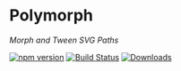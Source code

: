 # Polymorph

*Morph and Tween SVG Paths*

[![npm version](https://badge.fury.io/js/polymopolymorph-jsrph.svg)](https://badge.fury.io/js/polymorph-js)
[![Build Status](https://travis-ci.org/notoriousb1t/polymorph-js.svg?branch=master)](https://travis-ci.org/notoriousb1t/polymorph-js)
[![Downloads](https://img.shields.io/npm/dm/polymorph-js.svg)](https://www.npmjs.com/package/polymorph-js)
